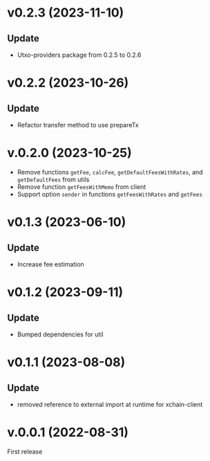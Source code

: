 # v0.2.3 (2023-11-10)

## Update

- Utxo-providers package from 0.2.5 to 0.2.6

# v0.2.2 (2023-10-26)

## Update

- Refactor transfer method to use prepareTx

# v.0.2.0 (2023-10-25)

- Remove functions `getFee`, `calcFee`, `getDefaultFeesWithRates`, and `getDefaultFees` from utils
- Remove function `getFeesWithMemo` from client
- Support option `sender` in functions `getFeesWithRates` and `getFees`

# v0.1.3 (2023-06-10)

## Update

- Increase fee estimation

# v0.1.2 (2023-09-11)

## Update

- Bumped dependencies for util

# v0.1.1 (2023-08-08)

## Update

- removed reference to external import at runtime for xchain-client

# v.0.0.1 (2022-08-31)

First release
